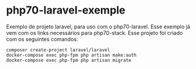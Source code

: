 # php70-laravel-exemple
Exemplo de projeto laravel, para uso com o php70-laravel. Esse exemplo já vem com os links necessários para php70-stack.
Esse projeto foi criado com os seguintes comandos:

    composer create-project laravel/laravel
    docker-compose exec php-fpm php artisan make:auth
    docker-compose exec php-fpm php artisan migrate

